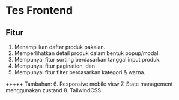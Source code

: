 # Tes Frontend

## Fitur
1.	Menampilkan daftar produk pakaian.
2.	Memperlihatkan detail produk dalam bentuk popup/modal.
3.	Mempunyai fitur sorting berdasarkan tanggal input produk.
4.	Mempunyai fitur pagination, dan
5.	Mempunyai fitur filter berdasarkan kategori & warna.

+++++
Tambahan:
6. Responsive mobile view
7. State management menggunakan zustand
8. TailwindCSS
